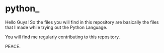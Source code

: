 # python_

Hello Guys! So the files you will find in this repository are basically the files that I made while trying out the Python Language.

You will find me regularly contributing to this repository.

PEACE.
